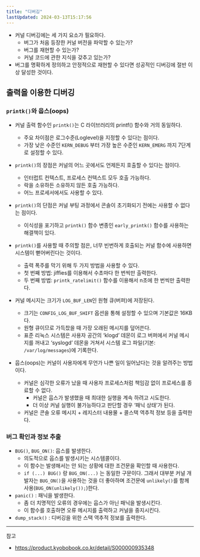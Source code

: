 ```yaml
---
title: "디버깅"
lastUpdated: 2024-03-13T15:17:56
---
```


- 커널 디버깅에는 세 가지 요소가 필요하다. 
  - 버그가 처음 등장한 커널 버전을 파악할 수 있는가?
  - 버그를 재현할 수 있는가?
  - 커널 코드에 관한 지식을 갖추고 있는가?
- 버그를 명확하게 정의하고 안정적으로 재현할 수 있다면 성공적인 디버깅에 절반 이상 달성한 것이다.
​
## 출력을 이용한 디버깅

### `printk()`와 웁스(oops)

- 커널 출력 함수인 `printk()`는 C 라이브러리의 printf() 함수와 거의 동일하다. 
  - 주요 차이점은 로그수준(Loglevel)을 지정할 수 있다는 점이다.
  - 가장 낮은 수준인 `KERN_DEBUG` 부터 가장 높은 수준인 `KERN_EMERG` 까지 7단계로 설정할 수 있다.
  
- `printk()`의 장점은 커널의 어느 곳에서도 언제든지 호출할 수 있다는 점이다. 
  - 인터럽트 컨텍스트, 프로세스 컨텍스트 모두 호출 가능하다.
  - 락을 소유하든 소유하지 않든 호출 가능하다.
  - 어느 프로세서에서도 사용할 수 있다.
  
- `printk()`의 단점은 커널 부팅 과정에서 콘솔이 초기화되기 전에는 사용할 수 없다는 점이다. 
  - 이식성을 포기하고 `printk()` 함수 변종인 `early_printk()` 함수를 사용하는 해결책이 있다.
  
- `printk()`를 사용할 때 주의할 점은, 너무 빈번하게 호출되는 커널 함수에 사용하면 시스템이 뻗어버린다는 것이다. 
  - 출력 폭주를 막기 위해 두 가지 방법을 사용할 수 있다.
  - 첫 번째 방법: jiffies를 이용해서 수초마다 한 번씩만 출력한다.
  - 두 번째 방법: `printk_ratelimit()` 함수를 이용해서 n초에 한 번씩만 출력한다.
  
- 커널 메시지는 크기가 `LOG_BUF_LEN`인 원형 큐(버퍼)에 저장된다. 
  - 크기는 `CONFIG_LOG_BUF_SHIFT` 옵션을 통해 설정할 수 있으며 기본값은 16KB다.
  - 원형 큐이므로 가득찼을 때 가장 오래된 메시지를 덮어쓴다.
  - 표준 리눅스 시스템은 사용자 공간의 ‘klogd’ 데몬이 로그 버퍼에서 커널 메시지를 꺼내고 ‘syslogd’ 데몬을 거쳐서 시스템 로그 파일(기본: `/var/log/messages`)에 기록한다.
  
- 웁스(oops)는 커널이 사용자에게 무언가 나쁜 일이 일어났다는 것을 알려주는 방법이다. 
  - 커널은 심각한 오류가 났을 때 사용자 프로세스처럼 책임감 없이 프로세스를 종료할 수 없다. 
    - 커널은 웁스가 발생했을 때 최대한 실행을 계속 하려고 시도한다.
    - 더 이상 커널 실행이 불가능하다고 판단할 경우 ‘패닉 상태’가 된다.
  - 커널은 콘솔 오류 메시지 + 레지스터 내용물 + 콜스택 역추적 정보 등을 출력한다.

### 버그 확인과 정보 추출

- `BUG()`, `BUG_ON()`: 웁스를 발생한다. 
  - 의도적으로 웁스를 발생시키는 시스템콜이다.
  - 이 함수는 발생해서는 안 되는 상황에 대한 조건문을 확인할 때 사용한다.
  - `if (...) BUG()` 랑 `BUG_ON(...)` 는 동일한 구문이다. 그래서 대부분 커널 개발자는 `BUG_ON()`을 사용하는 것을 더 좋아하며 조건문에 `unlikely()`를 함께 사용(`BUG_ON(unlikely());`)한다.
- `panic()` : 패닉을 발생한다. 
  - 좀 더 치명적인 오류의 경우에는 웁스가 아닌 패닉을 발생시킨다.
  - 이 함수를 호출하면 오류 메시지를 출력하고 커널을 중지시킨다.
- `dump_stack()` : 디버깅을 위한 스택 역추적 정보를 출력한다.

---
참고
- https://product.kyobobook.co.kr/detail/S000000935348